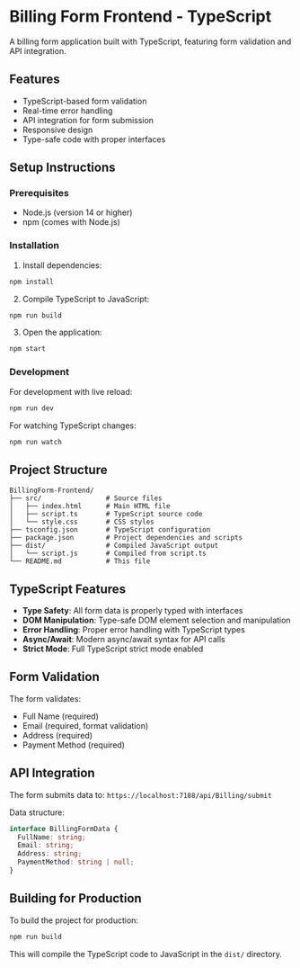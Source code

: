 # Billing Form Frontend - TypeScript

A billing form application built with TypeScript, featuring form validation and API integration.

## Features

- TypeScript-based form validation
- Real-time error handling
- API integration for form submission
- Responsive design
- Type-safe code with proper interfaces

## Setup Instructions

### Prerequisites
- Node.js (version 14 or higher)
- npm (comes with Node.js)

### Installation

1. Install dependencies:
```bash
npm install
```

2. Compile TypeScript to JavaScript:
```bash
npm run build
```

3. Open the application:
```bash
npm start
```

### Development

For development with live reload:
```bash
npm run dev
```

For watching TypeScript changes:
```bash
npm run watch
```

## Project Structure

```
BillingForm-Frontend/
├── src/                # Source files
│   ├── index.html      # Main HTML file
│   ├── script.ts       # TypeScript source code
│   └── style.css       # CSS styles
├── tsconfig.json       # TypeScript configuration
├── package.json        # Project dependencies and scripts
├── dist/               # Compiled JavaScript output
│   └── script.js       # Compiled from script.ts
└── README.md           # This file
```

## TypeScript Features

- **Type Safety**: All form data is properly typed with interfaces
- **DOM Manipulation**: Type-safe DOM element selection and manipulation
- **Error Handling**: Proper error handling with TypeScript types
- **Async/Await**: Modern async/await syntax for API calls
- **Strict Mode**: Full TypeScript strict mode enabled

## Form Validation

The form validates:
- Full Name (required)
- Email (required, format validation)
- Address (required)
- Payment Method (required)

## API Integration

The form submits data to: `https://localhost:7188/api/Billing/submit`

Data structure:
```typescript
interface BillingFormData {
  FullName: string;
  Email: string;
  Address: string;
  PaymentMethod: string | null;
}
```

## Building for Production

To build the project for production:
```bash
npm run build
```

This will compile the TypeScript code to JavaScript in the `dist/` directory. 